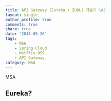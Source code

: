 ```yaml
---
title: API Gateway (Eureka + ZUUL) 개발기 \#2
layout: single
author_profile: true
comments: true
share: true
date: '2018-09-26'
tags:
    - MSA
    - Spring Cloud
    - Netflix OSS
    - API Gateway
category: MSA
---
```


MSA

## Eureka?
